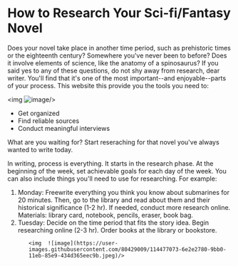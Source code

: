 <!DOCTYPE html>
<html>
  <head>
    <title>How To Research Your Sci-fi/Fantasy Novel</title>   
  </head>
  
  </body>
        <h1>How to Research Your Sci-fi/Fantasy Novel</h1>
        <p>Does your novel take place in another time period, such as prehistoric times or the eighteenth century? Somewhere you've never been to before? Does it involve elements of science, like the anatomy of a spinosaurus? If you said yes to any of these questions, do not shy away from research, dear writer. You'll find that it's one of the most important--and enjoyable--parts of your process. This website this provide you the tools you need to:
  
  <img ![image](https://user-images.githubusercontent.com/80429009/114476193-a7659800-9bae-11eb-8fd0-52468bbc45e7.jpeg)/>
  
  <ul>
  <li>Get organized</li>
  <li>Find reliable sources</li>
  <li>Conduct meaningful interviews</li>
  </ul>
  
  <p>What are you waiting for? Start reseraching for that novel you've always wanted to write today. </p> 
        
  
  </body>
  </html>


<!DOCTYPE html>
<html>
  <head>
    <title>Get Organized</title>   
  </head>
  
  </body>
         <p>In writing, process is everything. It starts in the research phase. At the beginning of the week, set achievable goals for each day of the week. You can also include things you'll need to use for researching. For example:
  <ol>
    <li>Monday: Freewrite everything you think you know about submarines for 20 minutes. Then, go to the library and read about them and their historical significance (1-2 hr). If needed, conduct more research online. Materials: library card, notebook, pencils, eraser, book bag. </li>
    <li>Tuesday: Decide on the time period that fits the story idea. Begin researching online (2-3 hr). Order books at the library or bookstore. </li>
    <ol>
      
    <img  ![image](https://user-images.githubusercontent.com/80429009/114477073-6e2e2780-9bb0-11eb-85e9-434d365eec9b.jpeg)/>

  
